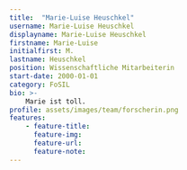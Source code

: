 ```yaml
---
title:  "Marie-Luise Heuschkel"
username: Marie-Luise Heuschkel
displayname: Marie-Luise Heuschkel
firstname: Marie-Luise
initialfirst: M.
lastname: Heuschkel
position: Wissenschaftliche Mitarbeiterin
start-date: 2000-01-01
category: FoSIL
bio: >- 
    Marie ist toll.   
profile: assets/images/team/forscherin.png
features:
    - feature-title: 
      feature-img: 
      feature-url: 
      feature-note: 
---
```

